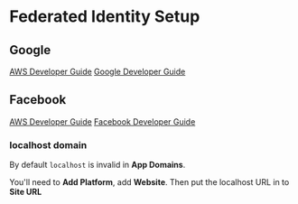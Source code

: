 # Federated Identity Setup

## Google

[AWS Developer Guide](http://docs.aws.amazon.com/cognito/latest/developerguide/google.html)
[Google Developer Guide](https://developers.google.com/+/web/signin/)

## Facebook

[AWS Developer Guide](http://docs.aws.amazon.com/cognito/latest/developerguide/facebook.html)
[Facebook Developer Guide](https://developers.facebook.com/docs/facebook-login/web)

### localhost domain

By default `localhost` is invalid in  **App Domains**.

You'll need to **Add Platform**, add **Website**. Then put the localhost URL in to **Site URL**
